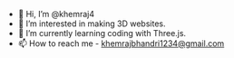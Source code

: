 - 👋 Hi, I’m @khemraj4
- 👀 I’m interested in making 3D websites.
- 🌱 I’m currently learning coding with Three.js. 
- 📫 How to reach me - khemrajbhandri1234@gmail.com

<!---
khemraj4/khemraj4 is a ✨ special ✨ repository because its `README.md` (this file) appears on your GitHub profile.
You can click the Preview link to take a look at your changes.
--->
